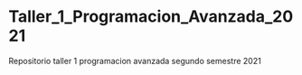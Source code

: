 # Taller_1_Programacion_Avanzada_2021
Repositorio taller 1 programacion avanzada segundo semestre 2021
